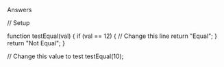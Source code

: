 Answers

// Setup

function testEqual(val) {
  if (val == 12) { // Change this line
    return "Equal";
  }
  return "Not Equal";
}

// Change this value to test
testEqual(10);